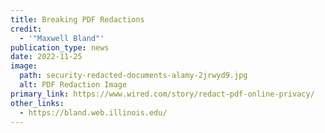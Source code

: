 ```yaml
---
title: Breaking PDF Redactions
credit:
  - '"Maxwell Bland"'
publication_type: news
date: 2022-11-25
image:
  path: security-redacted-documents-alamy-2jrwyd9.jpg
  alt: PDF Redaction Image
primary_link: https://www.wired.com/story/redact-pdf-online-privacy/
other_links:
  - https://bland.web.illinois.edu/
---
```

